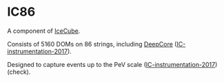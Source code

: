 # IC86

A component of [IceCube](icecube.md).

Consists of 5160 DOMs on 86 strings, including [DeepCore](deepcore.md) ([IC-instrumentation-2017](https://arxiv.org/pdf/1612.05093.pdf)).

Designed to capture events up to the PeV scale ([IC-instrumentation-2017](https://arxiv.org/pdf/1612.05093.pdf)) (check).
